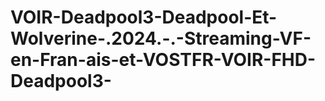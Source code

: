 # VOIR-Deadpool3-Deadpool-Et-Wolverine-.2024.-.-Streaming-VF-en-Fran-ais-et-VOSTFR-VOIR-FHD-Deadpool3-